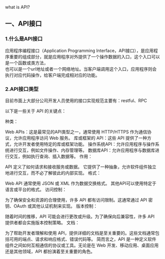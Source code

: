 what is API?  

## 一、API接口  

### 1.什么是API接口

应用程序编程接口（Application Programming Interface，API接口），是应用程序重要的组成部分，就是应用程序对外提供了一个操作数据的入口，这个入口可以是一个函数或类方法，  
也可以是一个url地址或者一个网络地址。当客户端调用这个入口，应用程序则会执行对应代码操作，给客户端完成相对应的功能。

### 2.API接口类型

目前市面上大部分公司开发人员使用的接口实现规范主要有：restful、RPC


以下是一些关于 API 的关键点：

种类：

Web APIs：这是最常见的API类型之一，通常使用 HTTP/HTTPS 作为通信协议，允许应用程序访问 Web 服务。
库或框架的 API：这些 API 提供了一种方式，允许开发者使用特定的库或框架功能。
操作系统API：允许应用程序与操作系统进行交互，例如文件操作、内存管理等。
数据库API：允许应用程序与数据库进行交互，例如执行查询、插入数据等。
作用：

API 定义了如何请求和接收服务或数据。
它提供了一种抽象，允许软件组件独立地进行交互，而不必了解彼此的内部实现。
格式：

Web API 通常使用 JSON 或 XML 作为数据交换格式。
其他API可以使用特定于语言或平台的格式。
访问控制：

为了确保安全和资源的合理使用，许多 API 都有访问限制。这通常通过 API 密钥、OAuth 或其他认证机制来实现。
版本控制：

随着时间的推移，API 可能会进行更改或升级。为了确保向后兼容性，许多 API 提供者都会实施版本控制策略。
文档：

为了帮助开发者理解和使用 API，提供详细的文档是至关重要的。这些文档通常包括可用的端点、请求和响应格式、错误代码等。
简而言之，API 是一种定义软件组件之间如何互相通信的协议或工具。无论是在 Web 开发、移动应用、桌面应用还是其他领域，API 都扮演着至关重要的角色。
